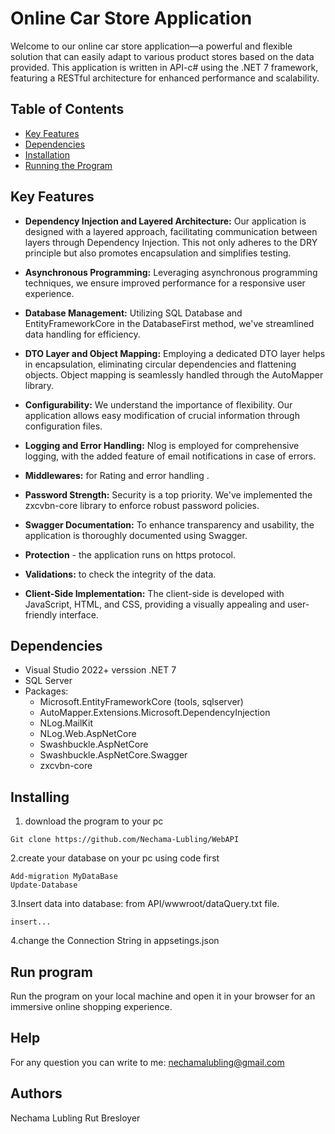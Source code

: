 # Online Car Store Application

Welcome to our online car store application—a powerful and flexible solution that can easily adapt to various product stores based on the data provided. This application is written in API-c# using the .NET 7 framework, featuring a RESTful architecture for enhanced performance and scalability.

## Table of Contents

- [Key Features](#key-features)
- [Dependencies](#dependencies)
- [Installation](#installation)
- [Running the Program](#running-the-program)

## Key Features

- **Dependency Injection and Layered Architecture:** Our application is designed with a layered approach, facilitating communication between layers through Dependency Injection. This not only adheres to the DRY principle but also promotes encapsulation and simplifies testing.

- **Asynchronous Programming:** Leveraging asynchronous programming techniques, we ensure improved performance for a responsive user experience.

- **Database Management:** Utilizing SQL Database and EntityFrameworkCore in the DatabaseFirst method, we've streamlined data handling for efficiency.

- **DTO Layer and Object Mapping:** Employing a dedicated DTO layer helps in encapsulation, eliminating circular dependencies and flattening objects. Object mapping is seamlessly handled through the AutoMapper library.

- **Configurability:** We understand the importance of flexibility. Our application allows easy modification of crucial information through configuration files.

- **Logging and Error Handling:** Nlog is employed for comprehensive logging, with the added feature of email notifications in case of errors.
  
- **Middlewares:**  for Rating and error handling .

- **Password Strength:** Security is a top priority. We've implemented the zxcvbn-core library to enforce robust password policies.
  
- **Swagger Documentation:** To enhance transparency and usability, the application is thoroughly documented using Swagger.
  
- **Protection** - the application runs on https protocol.
  
- **Validations:** to check the integrity of the data.

- **Client-Side Implementation:** The client-side is developed with JavaScript, HTML, and CSS, providing a visually appealing and user-friendly interface.

## Dependencies

- Visual Studio 2022+ verssion .NET 7
- SQL Server
- Packages:
  - Microsoft.EntityFrameworkCore (tools, sqlserver)
  - AutoMapper.Extensions.Microsoft.DependencyInjection
  - NLog.MailKit
  - NLog.Web.AspNetCore
  - Swashbuckle.AspNetCore
  - Swashbuckle.AspNetCore.Swagger
  - zxcvbn-core

## Installing

1. download the program to your pc
```
Git clone https://github.com/Nechama-Lubling/WebAPI
```


2.create your database on your pc using code first
```
Add-migration MyDataBase
Update-Database

```
3.Insert data into database: from API/wwwroot/dataQuery.txt file.
```
insert...

```
4.change the Connection String in appsetings.json

## Run program
Run the program on your local machine and open it in your browser for an immersive online shopping experience.

## Help
For any question you can write to me:
nechamalubling@gmail.com

## Authors
Nechama Lubling
Rut Bresloyer
   
